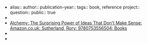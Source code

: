 - alias::
  author::
  publication-year::
  tags:: book, reference
  project:: 
  question::
  public:: true
-
- [Alchemy: The Surprising Power of Ideas That Don't Make Sense: Amazon.co.uk: Sutherland, Rory: 9780753556504: Books](https://www.amazon.co.uk/Alchemy-Surprising-Power-Ideas-Sense/dp/0753556502)
-
-